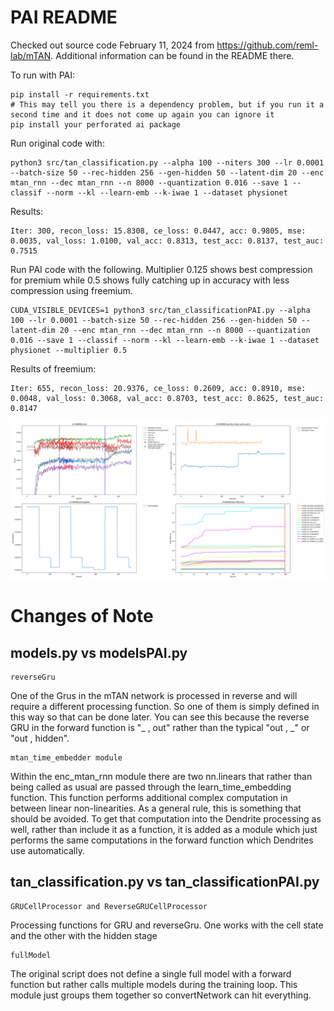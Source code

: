 # PAI README
Checked out source code February 11, 2024 from https://github.com/reml-lab/mTAN.  Additional information can be found in the README there.

To run with PAI:

    pip install -r requirements.txt
    # This may tell you there is a dependency problem, but if you run it a second time and it does not come up again you can ignore it
    pip install your perforated ai package

Run original code with:

    python3 src/tan_classification.py --alpha 100 --niters 300 --lr 0.0001 --batch-size 50 --rec-hidden 256 --gen-hidden 50 --latent-dim 20 --enc mtan_rnn --dec mtan_rnn --n 8000 --quantization 0.016 --save 1 --classif --norm --kl --learn-emb --k-iwae 1 --dataset physionet

Results:
    
    Iter: 300, recon_loss: 15.8308, ce_loss: 0.0447, acc: 0.9805, mse: 0.0035, val_loss: 1.0100, val_acc: 0.8313, test_acc: 0.8137, test_auc: 0.7515


    
Run PAI code with the following. Multiplier 0.125 shows best compression for premium while 0.5 shows fully catching up in accuracy with less compression using freemium.

    CUDA_VISIBLE_DEVICES=1 python3 src/tan_classificationPAI.py --alpha 100 --lr 0.0001 --batch-size 50 --rec-hidden 256 --gen-hidden 50 --latent-dim 20 --enc mtan_rnn --dec mtan_rnn --n 8000 --quantization 0.016 --save 1 --classif --norm --kl --learn-emb --k-iwae 1 --dataset physionet --multiplier 0.5

Results of freemium:
    
    Iter: 655, recon_loss: 20.9376, ce_loss: 0.2609, acc: 0.8910, mse: 0.0048, val_loss: 0.3068, val_acc: 0.8703, test_acc: 0.8625, test_auc: 0.8147


!["Example Output](exampleOutput.png "Example Output")
    
# Changes of Note
## models.py vs modelsPAI.py

    reverseGru

One of the Grus in the mTAN network is processed in reverse and will require a different processing function.  So one of them is simply defined in this way so that can be done later.  You can see this because the reverse GRU in the forward function is "_ , out" rather than the typical "out , _" or "out , hidden".

    mtan_time_embedder module

Within the enc_mtan_rnn module there are two nn.linears that rather than being called as usual are passed through the learn_time_embedding function.  This function performs additional complex computation in between linear non-linearities. As a general rule, this is something that should be avoided.  To get that computation into the Dendrite processing as well, rather than include it as a function, it is added as a module which just performs the same computations in the forward function which Dendrites use automatically.  

## tan_classification.py vs tan_classificationPAI.py

    GRUCellProcessor and ReverseGRUCellProcessor
    
Processing functions for GRU and reverseGru.  One works with the cell state and the other with the hidden stage

    fullModel
    
The original script does not define a single full model with a forward function but rather calls multiple models during the training loop.  This module just groups them together so convertNetwork can hit everything.
